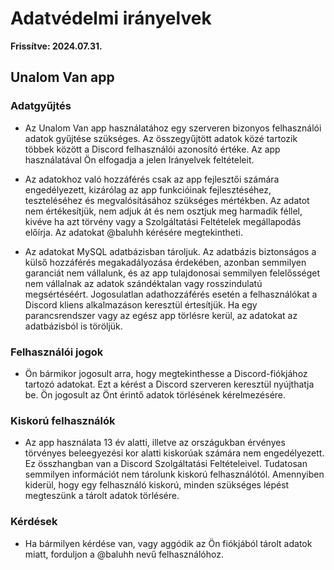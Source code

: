 # Adatvédelmi irányelvek

**Frissítve: 2024.07.31.**

## Unalom Van app

### Adatgyűjtés

- Az Unalom Van app használatához egy szerveren bizonyos felhasználói adatok gyűjtése szükséges. Az összegyűjtött adatok közé tartozik többek között a Discord felhasználói azonosító értéke. Az app használatával Ön elfogadja a jelen Irányelvek feltételeit.

- Az adatokhoz való hozzáférés csak az app fejlesztői számára engedélyezett, kizárólag az app funkcióinak fejlesztéséhez, teszteléséhez és megvalósításához szükséges mértékben. Az adatot nem értékesítjük, nem adjuk át és nem osztjuk meg harmadik féllel, kivéve ha azt törvény vagy a Szolgáltatási Feltételek megállapodás előírja. Az adatokat @baluhh kérésére megtekintheti.

- Az adatokat MySQL adatbázisban tároljuk. Az adatbázis biztonságos a külső hozzáférés megakadályozása érdekében, azonban semmilyen garanciát nem vállalunk, és az app tulajdonosai semmilyen felelősséget nem vállalnak az adatok szándéktalan vagy rosszindulatú megsértéséért. Jogosulatlan adathozzáférés esetén a felhasználókat a Discord kliens alkalmazáson keresztül értesítjük. Ha egy parancsrendszer vagy az egész app törlésre kerül, az adatokat az adatbázisból is töröljük.

### Felhasználói jogok

- Ön bármikor jogosult arra, hogy megtekinthesse a Discord-fiókjához tartozó adatokat. Ezt a kérést a Discord szerveren keresztül nyújthatja be. Ön jogosult az Önt érintő adatok törlésének kérelmezésére.

### Kiskorú felhasználók

- Az app használata 13 év alatti, illetve az országukban érvényes törvényes beleegyezési kor alatti kiskorúak számára nem engedélyezett. Ez összhangban van a Discord Szolgáltatási Feltételeivel. Tudatosan semmilyen információt nem tárolunk kiskorú felhasználótól. Amennyiben kiderül, hogy egy felhasználó kiskorú, minden szükséges lépést megteszünk a tárolt adatok törlésére.

### Kérdések

- Ha bármilyen kérdése van, vagy aggódik az Ön fiókjából tárolt adatok miatt, forduljon a @baluhh nevű felhasználóhoz.

